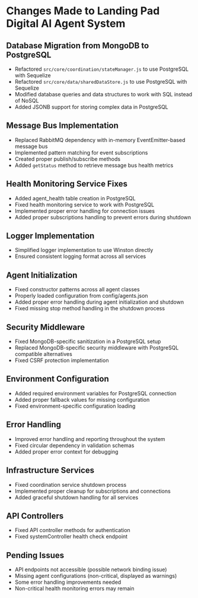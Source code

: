 # Changes Made to Landing Pad Digital AI Agent System

## Database Migration from MongoDB to PostgreSQL
- Refactored `src/core/coordination/stateManager.js` to use PostgreSQL with Sequelize
- Refactored `src/core/data/sharedDataStore.js` to use PostgreSQL with Sequelize
- Modified database queries and data structures to work with SQL instead of NoSQL
- Added JSONB support for storing complex data in PostgreSQL

## Message Bus Implementation
- Replaced RabbitMQ dependency with in-memory EventEmitter-based message bus
- Implemented pattern matching for event subscriptions
- Created proper publish/subscribe methods
- Added `getStatus` method to retrieve message bus health metrics

## Health Monitoring Service Fixes
- Added agent_health table creation in PostgreSQL
- Fixed health monitoring service to work with PostgreSQL
- Implemented proper error handling for connection issues
- Added proper subscriptions handling to prevent errors during shutdown

## Logger Implementation
- Simplified logger implementation to use Winston directly
- Ensured consistent logging format across all services

## Agent Initialization
- Fixed constructor patterns across all agent classes
- Properly loaded configuration from config/agents.json
- Added proper error handling during agent initialization and shutdown
- Fixed missing stop method handling in the shutdown process

## Security Middleware
- Fixed MongoDB-specific sanitization in a PostgreSQL setup
- Replaced MongoDB-specific security middleware with PostgreSQL compatible alternatives
- Fixed CSRF protection implementation

## Environment Configuration
- Added required environment variables for PostgreSQL connection
- Added proper fallback values for missing configuration
- Fixed environment-specific configuration loading

## Error Handling
- Improved error handling and reporting throughout the system
- Fixed circular dependency in validation schemas
- Added proper error context for debugging

## Infrastructure Services
- Fixed coordination service shutdown process
- Implemented proper cleanup for subscriptions and connections
- Added graceful shutdown handling for all services

## API Controllers
- Fixed API controller methods for authentication
- Fixed systemController health check endpoint

## Pending Issues
- API endpoints not accessible (possible network binding issue)
- Missing agent configurations (non-critical, displayed as warnings)
- Some error handling improvements needed
- Non-critical health monitoring errors may remain